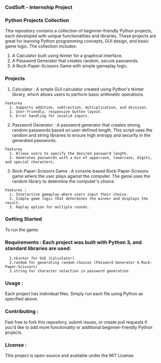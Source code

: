 ### CodSoft - Internship Project

### Python Projects Collection

  This repository contains a collection of beginner-friendly Python projects, each developed with unique functionalities and libraries. These projects are great for learning Python programming concepts, GUI design, and basic game logic. The collection includes:

  1. A Calculator built using tkinter for a graphical interface.
  2. A Password Generator that creates random, secure passwords.
  3. A Rock-Paper-Scissors Game with simple gameplay logic.

### Projects
  1. Calculator : A simple GUI calculator created using Python's tkinter library, which allows users to perform basic arithmetic operations.
  
    Features
      1. Supports addition, subtraction, multiplication, and division.
      2. User-friendly, responsive button layout.
      3. Error handling for invalid inputs.
  
  2. Password Generator : A password generator that creates strong, random passwords based on user-defined length. This script uses the random and string libraries to ensure high entropy and security in the generated passwords.
  
    Features
      1. Allows users to specify the desired password length.
      2. Generates passwords with a mix of uppercase, lowercase, digits, and special characters.
      
  3. Rock-Paper-Scissors Game : A console-based Rock-Paper-Scissors game where the user plays against the computer. The game uses the random library to determine the computer's choice.
  
    Features :
      1. Interactive gameplay where users input their choice.
      2. Simple game logic that determines the winner and displays the result.
      3. Replay option for multiple rounds.
      
### Getting Started
  To run the game:
  ### Requirements : Each project was built with Python 3, and standard libraries are used:
    
      1.tkinter for GUI (Calculator)
      2.random for generating random choices (Password Generator & Rock-Paper-Scissors)
      3.string for character selection in password generation

### Usage :
Each project has individual files. Simply run each file using Python as specified above.

### Contributing : 
Feel free to fork this repository, submit issues, or create pull requests if you'd like to add more functionality or additional beginner-friendly Python projects.

### License : 
This project is open-source and available under the MIT License.
